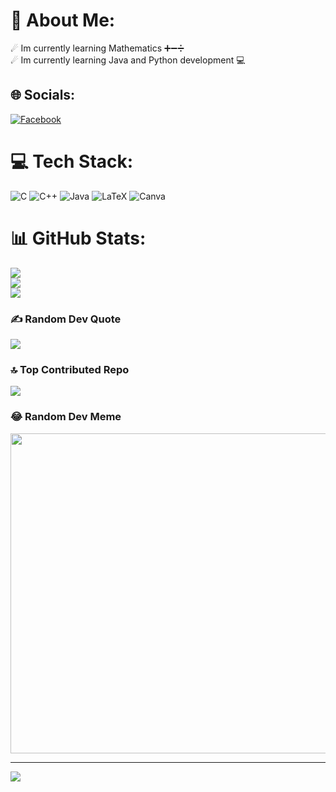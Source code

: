 # 💫 About Me:
☄ Im currently learning Mathematics ➕➖➗<br>☄ Im currently learning Java and Python development 💻


## 🌐 Socials:
[![Facebook](https://img.shields.io/badge/Facebook-%231877F2.svg?logo=Facebook&logoColor=white)](https://facebook.com/https://www.facebook.com/krismp72/) 

# 💻 Tech Stack:
![C](https://img.shields.io/badge/c-%2300599C.svg?style=for-the-badge&logo=c&logoColor=white) ![C++](https://img.shields.io/badge/c++-%2300599C.svg?style=for-the-badge&logo=c%2B%2B&logoColor=white) ![Java](https://img.shields.io/badge/java-%23ED8B00.svg?style=for-the-badge&logo=java&logoColor=white) ![LaTeX](https://img.shields.io/badge/latex-%23008080.svg?style=for-the-badge&logo=latex&logoColor=white) ![Canva](https://img.shields.io/badge/Canva-%2300C4CC.svg?style=for-the-badge&logo=Canva&logoColor=white)
# 📊 GitHub Stats:
![](https://github-readme-stats.vercel.app/api?username=Kristoffer-Van-Steemberghe&theme=radical&hide_border=false&include_all_commits=false&count_private=false)<br/>
![](https://github-readme-streak-stats.herokuapp.com/?user=Kristoffer-Van-Steemberghe&theme=radical&hide_border=false)<br/>
![](https://github-readme-stats.vercel.app/api/top-langs/?username=Kristoffer-Van-Steemberghe&theme=radical&hide_border=false&include_all_commits=false&count_private=false&layout=compact)

### ✍️ Random Dev Quote
![](https://quotes-github-readme.vercel.app/api?type=horizontal&theme=radical)

### 🔝 Top Contributed Repo
![](https://github-contributor-stats.vercel.app/api?username=Kristoffer-Van-Steemberghe&limit=5&theme=dark&combine_all_yearly_contributions=true)

### 😂 Random Dev Meme
<img src="https://rm.up.railway.app/" width="512px"/>

---
[![](https://visitcount.itsvg.in/api?id=Kristoffer-Van-Steemberghe&icon=0&color=0)](https://visitcount.itsvg.in)

<!-- Proudly created with GPRM ( https://gprm.itsvg.in ) -->
